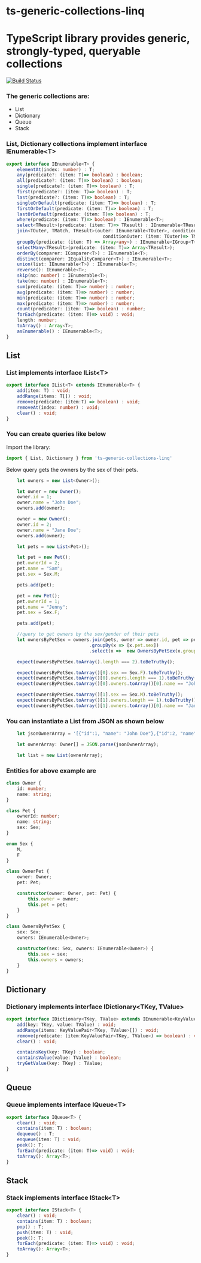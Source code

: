 # ts-generic-collections-linq
# TypeScript library provides generic, strongly-typed, queryable collections

[![Build Status](https://travis-ci.com/VeritasSoftware/ts-generic-collections.svg?branch=master)](https://travis-ci.com/VeritasSoftware/ts-generic-collections)

### The generic collections are:

*   List
*   Dictionary
*   Queue
*   Stack

### List, Dictionary collections implement interface IEnumerable\<T\>

```typescript
export interface IEnumerable<T> {
    elementAt(index: number) : T;
    any(predicate?: (item: T)=> boolean) : boolean;
    all(predicate?: (item: T)=> boolean) : boolean;
    single(predicate?: (item: T)=> boolean) : T;
    first(predicate?: (item: T)=> boolean) : T;
    last(predicate?: (item: T)=> boolean) : T;
    singleOrDefault(predicate: (item: T)=> boolean) : T;    
    firstOrDefault(predicate: (item: T)=> boolean) : T;
    lastOrDefault(predicate: (item: T)=> boolean) : T;
    where(predicate: (item: T)=> boolean) : IEnumerable<T>;
    select<TResult>(predicate: (item: T)=> TResult) : IEnumerable<TResult>;
    join<TOuter, TMatch, TResult>(outer: IEnumerable<TOuter>, conditionInner: (item: T)=> TMatch, 
                                    conditionOuter: (item: TOuter)=> TMatch, select: (x: T, y:TOuter)=> TResult, leftJoin?: boolean) : IEnumerable<TResult>; 
    groupBy(predicate: (item: T) => Array<any>) : IEnumerable<IGroup<T>>;
    selectMany<TResult>(predicate: (item: T)=> Array<TResult>);
    orderBy(comparer: IComparer<T>) : IEnumerable<T>;
    distinct(comparer: IEqualityComparer<T>) : IEnumerable<T>;
    union(list: IEnumerable<T>) : IEnumerable<T>;
    reverse(): IEnumerable<T>;
    skip(no: number) : IEnumerable<T>;
    take(no: number) : IEnumerable<T>;
    sum(predicate: (item: T)=> number) : number;
    avg(predicate: (item: T)=> number) : number;
    min(predicate: (item: T)=> number) : number;
    max(predicate: (item: T)=> number) : number;
    count(predicate?: (item: T)=> boolean) : number;
    forEach(predicate: (item: T)=> void) : void;
    length: number;
    toArray() : Array<T>;
    asEnumerable() : IEnumerable<T>;
}
```

## List

### List implements interface IList\<T\>

```typescript
export interface IList<T> extends IEnumerable<T> {
    add(item: T) : void;
    addRange(items: T[]) : void;
    remove(predicate: (item:T) => boolean) : void;
    removeAt(index: number) : void;
    clear() : void;
}
```

### You can create queries like below

Import the library:

```typescript
import { List, Dictionary } from 'ts-generic-collections-linq'
```

Below query gets the owners by the sex of their pets.

```typescript
    let owners = new List<Owner>();

    let owner = new Owner();
    owner.id = 1;
    owner.name = "John Doe";
    owners.add(owner);

    owner = new Owner();
    owner.id = 2;
    owner.name = "Jane Doe";
    owners.add(owner);    

    let pets = new List<Pet>();

    let pet = new Pet();
    pet.ownerId = 2;
    pet.name = "Sam";
    pet.sex = Sex.M;

    pets.add(pet);

    pet = new Pet();
    pet.ownerId = 1;
    pet.name = "Jenny";
    pet.sex = Sex.F;

    pets.add(pet);

    //query to get owners by the sex/gender of their pets
    let ownersByPetSex = owners.join(pets, owner => owner.id, pet => pet.ownerId, (x, y) => new OwnerPet(x,y))
                               .groupBy(x => [x.pet.sex])
                               .select(x =>  new OwnersByPetSex(x.groups[0], x.list.select(x => x.owner)));

    expect(ownersByPetSex.toArray().length === 2).toBeTruthy();

    expect(ownersByPetSex.toArray()[0].sex == Sex.F).toBeTruthy();
    expect(ownersByPetSex.toArray()[0].owners.length === 1).toBeTruthy();
    expect(ownersByPetSex.toArray()[0].owners.toArray()[0].name == "John Doe").toBeTruthy();

    expect(ownersByPetSex.toArray()[1].sex == Sex.M).toBeTruthy();
    expect(ownersByPetSex.toArray()[1].owners.length == 1).toBeTruthy();
    expect(ownersByPetSex.toArray()[1].owners.toArray()[0].name == "Jane Doe").toBeTruthy();                               
```

### You can instantiate a List from JSON as shown below

```typescript
    let jsonOwnerArray = '[{"id":1, "name": "John Doe"},{"id":2, "name": "Jane Doe"}]';

    let ownerArray: Owner[] = JSON.parse(jsonOwnerArray);

    let list = new List(ownerArray);
```

### Entities for above example are

```typescript
class Owner {
    id: number;
    name: string;
}

class Pet {
    ownerId: number;
    name: string;
    sex: Sex;
}

enum Sex {
    M,
    F
}

class OwnerPet {
    owner: Owner;
    pet: Pet;

    constructor(owner: Owner, pet: Pet) {
        this.owner = owner;
        this.pet = pet;
    }
}

class OwnersByPetSex {
    sex: Sex;
    owners: IEnumerable<Owner>;

    constructor(sex: Sex, owners: IEnumerable<Owner>) {
        this.sex = sex;
        this.owners = owners;
    }
}
```

## Dictionary

### Dictionary implements interface IDictionary<TKey, TValue>

```typescript
export interface IDictionary<TKey, TValue> extends IEnumerable<KeyValuePair<TKey, TValue>> {
    add(key: TKey, value: TValue) : void;
    addRange(items: KeyValuePair<TKey, TValue>[]) : void;
    remove(predicate: (item:KeyValuePair<TKey, TValue>) => boolean) : void;
    clear() : void;

    containsKey(key: TKey) : boolean;
    containsValue(value: TValue) : boolean;
    tryGetValue(key: TKey) : TValue;
}
```

## Queue

### Queue implements interface IQueue\<T\>

```typescript
export interface IQueue<T> {    
    clear() : void;
    contains(item: T) : boolean;
    dequeue() : T;
    enqueue(item: T) : void;
    peek(): T;
    forEach(predicate: (item: T)=> void) : void;
    toArray(): Array<T>; 
}
```

## Stack

### Stack implements interface IStack\<T\>

```typescript
export interface IStack<T> {
    clear() : void;
    contains(item: T) : boolean;
    pop() : T;
    push(item: T) : void;    
    peek(): T;
    forEach(predicate: (item: T)=> void) : void;
    toArray(): Array<T>;    
}
```
